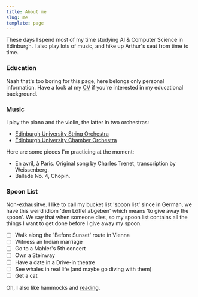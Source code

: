 ```yaml
---
title: About me
slug: me
template: page
---
```


These days I spend most of my time studying AI & Computer Science in Edinburgh.
I also play lots of music, and hike up Arthur's seat from time to time.

### Education

Naah that's too boring for this page, here belongs only personal information. Have a look at my [CV](https://www.ericjanto.com/cv) if you're interested in my educational background.

### Music

I play the piano and the violin, the latter in two orchestras:

- [Edinburgh University String Orchestra](https://string.eusa.ed.ac.uk/)
- [Edinburgh University Chamber Orchestra](https://www.eusa.ed.ac.uk/activities/societies/society/euco/)

Here are some pieces I'm practicing at the moment:

- En avril, à Paris. Original song by Charles Trenet, transcription by Weissenberg.
- Ballade No. 4, Chopin.

### Spoon List

Non-exhausitve. I like to call my bucket list 'spoon list' since in German, we have this weird idiom 'den Löffel abgeben' which means 'to give away the spoon'. We say that when someone dies, so my spoon list contains all the things I want to get done before I give away my spoon.

- [ ] Walk along the 'Before Sunset' route in Vienna
- [ ] Witness an Indian marriage
- [ ] Go to a Mahler's 5th concert
- [ ] Own a Steinway
- [ ] Have a date in a Drive-in theatre
- [ ] See whales in real life (and maybe go diving with them)
- [ ] Get a cat

Oh, I also like hammocks and [reading](/books/).
